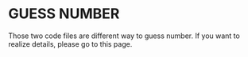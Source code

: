 # GUESS NUMBER

Those two code files are different way to guess number. If you want to realize details, please go to this page.
